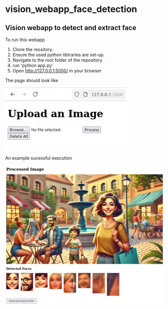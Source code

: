 # vision_webapp_face_detection
## Vision webapp to detect and extract face
To run this webapp
1. Clone the reository.
2. Ensure the used python libtraries are set-up.
3. Navigate to the root folder of the repository
4. run 'python app.py'
5. Open http://127.0.0.1:5000/ in your browser

The page should look like

![image info](./vision_webapp_initial.png)

An example sucessful execution

![image info](./vision_webapp_result.png)
